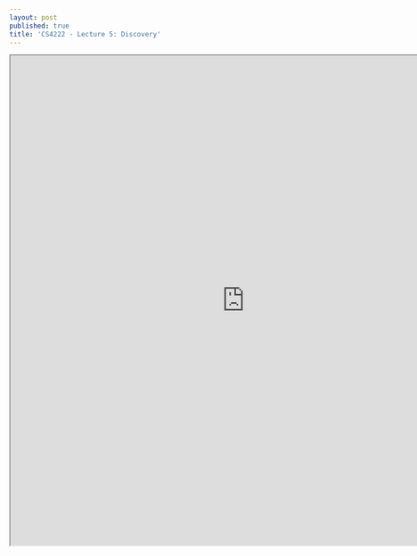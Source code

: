 ```yaml
---
layout: post
published: true
title: 'CS4222 - Lecture 5: Discovery'
---
```

<iframe src="https://drive.google.com/file/d/1bMecHHRo5PbMNns0JzrD2rLXgfFV0L4W/preview" width="840" height="880"></iframe>